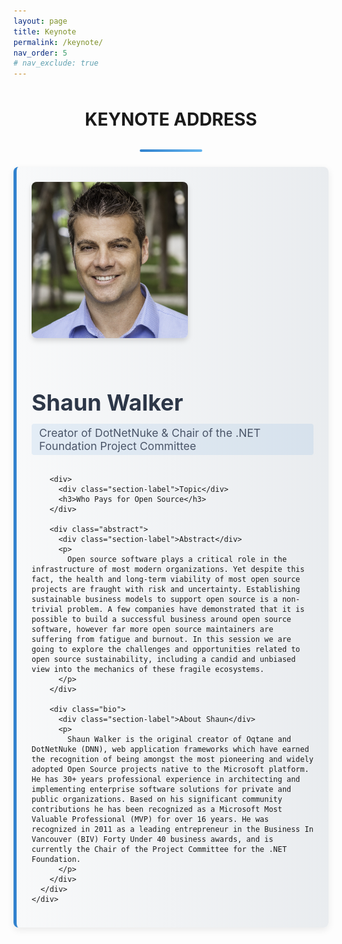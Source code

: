```yaml
---
layout: page
title: Keynote
permalink: /keynote/
nav_order: 5
# nav_exclude: true
---
```



<!-- Keynote Speaker Section -->
<style>
  .keynote-section {
    margin: 3rem 0;
  }
  
  .keynote-header {
    text-align: center;
    margin-bottom: 1.5rem;
    position: relative;
    padding-bottom: 1rem;
  }
  
  .keynote-header::after {
    content: '';
    position: absolute;
    bottom: 0;
    left: 50%;
    transform: translateX(-50%);
    width: 100px;
    height: 4px;
    background: linear-gradient(90deg, #3182ce, #63b3ed);
    border-radius: 2px;
  }
  
  .keynote-speaker {
    margin-bottom: 2.5rem;
    padding: 1.5rem;
    background: linear-gradient(to right, #f8f9fa, #e9ecef);
    border-left: 5px solid #3182ce;
    border-radius: 8px;
    box-shadow: 0 4px 12px rgba(0, 0, 0, 0.08);
    transition: transform 0.3s ease, box-shadow 0.3s ease;
  }
  
  .keynote-speaker:hover {
    transform: translateY(-5px);
    box-shadow: 0 8px 24px rgba(0, 0, 0, 0.12);
  }
  
  .keynote-content {
    display: flex;
    flex-wrap: wrap;
    gap: 2rem;
    align-items: flex-start;
  }
  
  .keynote-image {
    width: 250px;
    height: 250px;
    overflow: hidden;
    border-radius: 8px;
    box-shadow: 0 4px 8px rgba(0, 0, 0, 0.15);
  }
  
  .keynote-image img {
    width: 100%;
    height: 100%;
    object-fit: cover;
    transition: transform 0.5s ease;
  }
  
  .keynote-image:hover img {
    transform: scale(1.05);
  }
  
  .keynote-details {
    flex: 1;
    min-width: 300px;
  }
  
  .keynote-speaker h2 {
    font-size: 2.25rem;
    margin-bottom: 0.75rem;
    color: #2d3748;
    line-height: 1.2;
  }
  
  .keynote-details h3 {
    font-size: 1.75rem;
    margin-top: 0;
    color: #3182ce;
    margin-bottom: 1rem;
  }
  
  .keynote-details .speaker-title {
    display: inline-block;
    font-size: 1.1rem;
    color: #4a5568;
    margin-bottom: 1rem;
    padding: 0.25rem 0.75rem;
    background-color: rgba(49, 130, 206, 0.1);
    border-radius: 4px;
  }
  
  .section-label {
    font-size: 0.9rem;
    text-transform: uppercase;
    letter-spacing: 1px;
    font-weight: 600;
    color: #3182ce;
    margin-bottom: 0.5rem;
  }
  
  .keynote-details .abstract,
  .keynote-details .bio {
    margin: 1.25rem 0;
    line-height: 1.7;
    color: #4a5568;
  }
  
  .abstract p, .bio p {
    margin-bottom: 0.75rem;
  }
  
  @media (max-width: 768px) {
    .keynote-content {
      flex-direction: column;
    }
    
    .keynote-image {
      margin: 0 auto 1.5rem;
    }
  }
</style>

<div class="keynote-section" id="keynote">
  <div class="keynote-header">
    <h1>KEYNOTE ADDRESS</h1>
  </div>
  
  <div class="keynote-speaker">
    <div class="keynote-content">
      <div class="keynote-image">
        <img src="/assets/img/photos/shaun-walker.jpg" alt="Shaun Walker" width="250" height="250" />
      </div>
      <div class="keynote-details">
        <h2>Shaun Walker</h2>
        <span class="speaker-title">Creator of DotNetNuke & Chair of the .NET Foundation Project Committee</span>
        
        <div>
          <div class="section-label">Topic</div>
          <h3>Who Pays for Open Source</h3>
        </div>
        
        <div class="abstract">
          <div class="section-label">Abstract</div>
          <p>
            Open source software plays a critical role in the infrastructure of most modern organizations. Yet despite this fact, the health and long-term viability of most open source projects are fraught with risk and uncertainty. Establishing sustainable business models to support open source is a non-trivial problem. A few companies have demonstrated that it is possible to build a successful business around open source software, however far more open source maintainers are suffering from fatigue and burnout. In this session we are going to explore the challenges and opportunities related to open source sustainability, including a candid and unbiased view into the mechanics of these fragile ecosystems.
          </p>
        </div>
        
        <div class="bio">
          <div class="section-label">About Shaun</div>
          <p>
            Shaun Walker is the original creator of Oqtane and DotNetNuke (DNN), web application frameworks which have earned the recognition of being amongst the most pioneering and widely adopted Open Source projects native to the Microsoft platform. He has 30+ years professional experience in architecting and implementing enterprise software solutions for private and public organizations. Based on his significant community contributions he has been recognized as a Microsoft Most Valuable Professional (MVP) for over 16 years. He was recognized in 2011 as a leading entrepreneur in the Business In Vancouver (BIV) Forty Under 40 business awards, and is currently the Chair of the Project Committee for the .NET Foundation.
          </p>
        </div>
      </div>
    </div>
  </div>
</div>